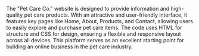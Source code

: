 The "Pet Care Co." website is designed to provide information and high-quality pet care products. With an attractive and user-friendly interface, it features key pages like Home, About, Products, and Contact, allowing users to easily explore and purchase pet care items. The code uses HTML for structure and CSS for design, ensuring a flexible and responsive layout across all devices. This platform serves as an excellent starting point for building an online business in the pet care industry.






